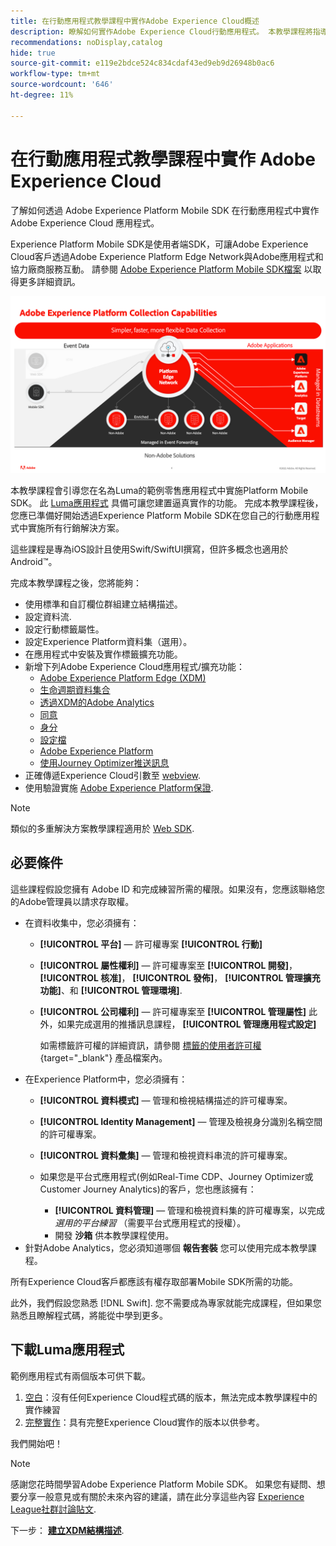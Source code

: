 ```yaml
---
title: 在行動應用程式教學課程中實作Adobe Experience Cloud概述
description: 瞭解如何實作Adobe Experience Cloud行動應用程式。 本教學課程將指導您在一個範例Swift應用程式中實施Experience Cloud應用程式。
recommendations: noDisplay,catalog
hide: true
source-git-commit: e119e2bdce524c834cdaf43ed9eb9d26948b0ac6
workflow-type: tm+mt
source-wordcount: '646'
ht-degree: 11%

---
```


# 在行動應用程式教學課程中實作 Adobe Experience Cloud

了解如何透過 Adobe Experience Platform Mobile SDK 在行動應用程式中實作 Adobe Experience Cloud 應用程式。

Experience Platform Mobile SDK是使用者端SDK，可讓Adobe Experience Cloud客戶透過Adobe Experience Platform Edge Network與Adobe應用程式和協力廠商服務互動。 請參閱 [Adobe Experience Platform Mobile SDK檔案](https://developer.adobe.com/client-sdks/documentation/) 以取得更多詳細資訊。

![建置設定](assets/data-collection-mobile-sdk.png)


本教學課程會引導您在名為Luma的範例零售應用程式中實施Platform Mobile SDK。 此 [Luma應用程式](https://github.com/Adobe-Marketing-Cloud/Luma-iOS-Mobile-App) 具備可讓您建置逼真實作的功能。 完成本教學課程後，您應已準備好開始透過Experience Platform Mobile SDK在您自己的行動應用程式中實施所有行銷解決方案。

這些課程是專為iOS設計且使用Swift/SwiftUI撰寫，但許多概念也適用於Android™。

完成本教學課程之後，您將能夠：

* 使用標準和自訂欄位群組建立結構描述。
* 設定資料流.
* 設定行動標籤屬性。
* 設定Experience Platform資料集（選用）。
* 在應用程式中安裝及實作標籤擴充功能。
* 新增下列Adobe Experience Cloud應用程式/擴充功能：
   * [Adobe Experience Platform Edge (XDM)](events.md)
   * [生命週期資料集合](lifecycle-data.md)
   * [透過XDM的Adobe Analytics](analytics.md)
   * [同意](consent.md)
   * [身分](identity.md)
   * [設定檔](profile.md)
   * [Adobe Experience Platform](platform.md)
   * [使用Journey Optimizer推送訊息](journey-optimizer-push.md)
* 正確傳遞Experience Cloud引數至 [webview](web-views.md).
* 使用驗證實施 [Adobe Experience Platform保證](assurance.md).

>[!NOTE]
>
>類似的多重解決方案教學課程適用於 [Web SDK](../tutorial-web-sdk/overview.md).

## 必要條件

這些課程假設您擁有 Adobe ID 和完成練習所需的權限。如果沒有，您應該聯絡您的Adobe管理員以請求存取權。

* 在資料收集中，您必須擁有：
   * **[!UICONTROL 平台]** — 許可權專案 **[!UICONTROL 行動]**
   * **[!UICONTROL 屬性權利]** — 許可權專案至 **[!UICONTROL 開發]**， **[!UICONTROL 核准]**， **[!UICONTROL 發佈]**， **[!UICONTROL 管理擴充功能]**、和 **[!UICONTROL 管理環境]**.
   * **[!UICONTROL 公司權利]** — 許可權專案至 **[!UICONTROL 管理屬性]** 此外，如果完成選用的推播訊息課程， **[!UICONTROL 管理應用程式設定]**

     如需標籤許可權的詳細資訊，請參閱 [標籤的使用者許可權](https://experienceleague.adobe.com/docs/experience-platform/tags/admin/user-permissions.html?lang=zh-Hant){target="_blank"} 產品檔案內。
* 在Experience Platform中，您必須擁有：
   * **[!UICONTROL 資料模式]** — 管理和檢視結構描述的許可權專案。
   * **[!UICONTROL Identity Management]** — 管理及檢視身分識別名稱空間的許可權專案。
   * **[!UICONTROL 資料彙集]** — 管理和檢視資料串流的許可權專案。

   * 如果您是平台式應用程式(例如Real-Time CDP、Journey Optimizer或Customer Journey Analytics)的客戶，您也應該擁有：
      * **[!UICONTROL 資料管理]** — 管理和檢視資料集的許可權專案，以完成 _選用的平台練習_ （需要平台式應用程式的授權）。
      * 開發 **沙箱** 供本教學課程使用。
* 針對Adobe Analytics，您必須知道哪個 **報告套裝** 您可以使用完成本教學課程。

所有Experience Cloud客戶都應該有權存取部署Mobile SDK所需的功能。

此外，我們假設您熟悉 [!DNL Swift]. 您不需要成為專家就能完成課程，但如果您熟悉且瞭解程式碼，將能從中學到更多。

## 下載Luma應用程式

範例應用程式有兩個版本可供下載。

1. [空白](https://github.com/Adobe-Marketing-Cloud/Luma-iOS-Mobile-App{target="_blank"})：沒有任何Experience Cloud程式碼的版本，無法完成本教學課程中的實作練習
1. [完整實作](https://github.com/Adobe-Marketing-Cloud/Luma-iOS-Mobile-App{target="_blank"})：具有完整Experience Cloud實作的版本以供參考。

我們開始吧！

>[!NOTE]
>
>感謝您花時間學習Adobe Experience Platform Mobile SDK。 如果您有疑問、想要分享一般意見或有關於未來內容的建議，請在此分享這些內容 [Experience League社群討論貼文](https://experienceleaguecommunities.adobe.com/t5/adobe-experience-platform-launch/tutorial-discussion-implement-adobe-experience-cloud-in-mobile/td-p/443796).

下一步： **[建立XDM結構描述](create-schema.md)**.
